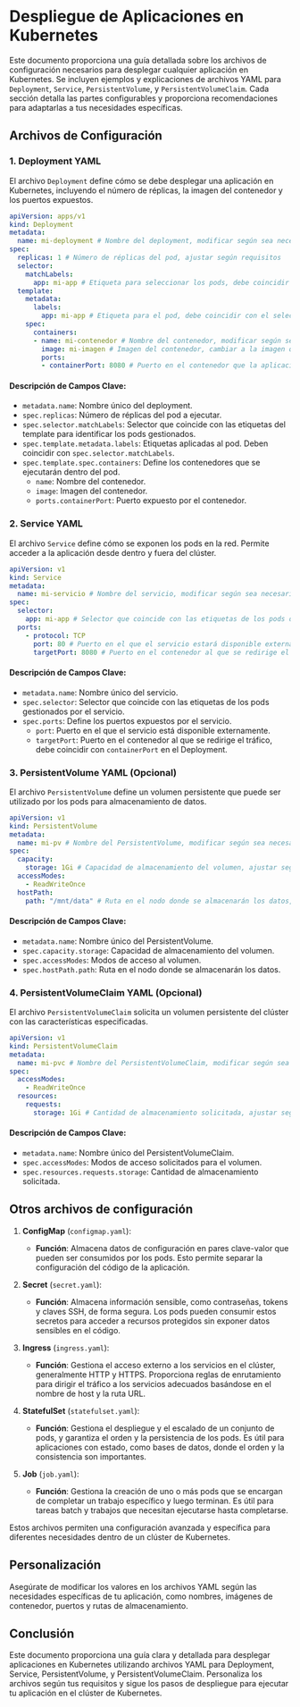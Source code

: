 # Despliegue de Aplicaciones en Kubernetes

Este documento proporciona una guía detallada sobre los archivos de configuración necesarios para desplegar cualquier aplicación en Kubernetes. Se incluyen ejemplos y explicaciones de archivos YAML para `Deployment`, `Service`, `PersistentVolume`, y `PersistentVolumeClaim`. Cada sección detalla las partes configurables y proporciona recomendaciones para adaptarlas a tus necesidades específicas.

## Archivos de Configuración

### 1. Deployment YAML

El archivo `Deployment` define cómo se debe desplegar una aplicación en Kubernetes, incluyendo el número de réplicas, la imagen del contenedor y los puertos expuestos.

```yaml
apiVersion: apps/v1
kind: Deployment
metadata:
  name: mi-deployment # Nombre del deployment, modificar según sea necesario
spec:
  replicas: 1 # Número de réplicas del pod, ajustar según requisitos
  selector:
    matchLabels:
      app: mi-app # Etiqueta para seleccionar los pods, debe coincidir con las etiquetas en template.metadata.labels
  template:
    metadata:
      labels:
        app: mi-app # Etiqueta para el pod, debe coincidir con el selector
    spec:
      containers:
      - name: mi-contenedor # Nombre del contenedor, modificar según sea necesario
        image: mi-imagen # Imagen del contenedor, cambiar a la imagen que se desea usar (por ejemplo, nginx:latest)
        ports:
        - containerPort: 8080 # Puerto en el contenedor que la aplicación expone, ajustar según sea necesario
```

#### Descripción de Campos Clave:

- `metadata.name`: Nombre único del deployment.
- `spec.replicas`: Número de réplicas del pod a ejecutar.
- `spec.selector.matchLabels`: Selector que coincide con las etiquetas del template para identificar los pods gestionados.
- `spec.template.metadata.labels`: Etiquetas aplicadas al pod. Deben coincidir con `spec.selector.matchLabels`.
- `spec.template.spec.containers`: Define los contenedores que se ejecutarán dentro del pod.
  - `name`: Nombre del contenedor.
  - `image`: Imagen del contenedor.
  - `ports.containerPort`: Puerto expuesto por el contenedor.

### 2. Service YAML

El archivo `Service` define cómo se exponen los pods en la red. Permite acceder a la aplicación desde dentro y fuera del clúster.

```yaml
apiVersion: v1
kind: Service
metadata:
  name: mi-servicio # Nombre del servicio, modificar según sea necesario
spec:
  selector:
    app: mi-app # Selector que coincide con las etiquetas de los pods definidos en el Deployment
  ports:
    - protocol: TCP
      port: 80 # Puerto en el que el servicio estará disponible externamente
      targetPort: 8080 # Puerto en el contenedor al que se redirige el tráfico, debe coincidir con containerPort en el Deployment
```

#### Descripción de Campos Clave:

- `metadata.name`: Nombre único del servicio.
- `spec.selector`: Selector que coincide con las etiquetas de los pods gestionados por el servicio.
- `spec.ports`: Define los puertos expuestos por el servicio.
  - `port`: Puerto en el que el servicio está disponible externamente.
  - `targetPort`: Puerto en el contenedor al que se redirige el tráfico, debe coincidir con `containerPort` en el Deployment.

### 3. PersistentVolume YAML (Opcional)

El archivo `PersistentVolume` define un volumen persistente que puede ser utilizado por los pods para almacenamiento de datos.

```yaml
apiVersion: v1
kind: PersistentVolume
metadata:
  name: mi-pv # Nombre del PersistentVolume, modificar según sea necesario
spec:
  capacity:
    storage: 1Gi # Capacidad de almacenamiento del volumen, ajustar según requisitos
  accessModes:
    - ReadWriteOnce
  hostPath:
    path: "/mnt/data" # Ruta en el nodo donde se almacenarán los datos, modificar según sea necesario
```

#### Descripción de Campos Clave:

- `metadata.name`: Nombre único del PersistentVolume.
- `spec.capacity.storage`: Capacidad de almacenamiento del volumen.
- `spec.accessModes`: Modos de acceso al volumen.
- `spec.hostPath.path`: Ruta en el nodo donde se almacenarán los datos.

### 4. PersistentVolumeClaim YAML (Opcional)

El archivo `PersistentVolumeClaim` solicita un volumen persistente del clúster con las características especificadas.

```yaml
apiVersion: v1
kind: PersistentVolumeClaim
metadata:
  name: mi-pvc # Nombre del PersistentVolumeClaim, modificar según sea necesario
spec:
  accessModes:
    - ReadWriteOnce
  resources:
    requests:
      storage: 1Gi # Cantidad de almacenamiento solicitada, ajustar según requisitos
```

#### Descripción de Campos Clave:

- `metadata.name`: Nombre único del PersistentVolumeClaim.
- `spec.accessModes`: Modos de acceso solicitados para el volumen.
- `spec.resources.requests.storage`: Cantidad de almacenamiento solicitada.


## Otros archivos de configuración

1. **ConfigMap** (`configmap.yaml`):
   - **Función**: Almacena datos de configuración en pares clave-valor que pueden ser consumidos por los pods. Esto permite separar la configuración del código de la aplicación.

2. **Secret** (`secret.yaml`):
   - **Función**: Almacena información sensible, como contraseñas, tokens y claves SSH, de forma segura. Los pods pueden consumir estos secretos para acceder a recursos protegidos sin exponer datos sensibles en el código.

3. **Ingress** (`ingress.yaml`):
   - **Función**: Gestiona el acceso externo a los servicios en el clúster, generalmente HTTP y HTTPS. Proporciona reglas de enrutamiento para dirigir el tráfico a los servicios adecuados basándose en el nombre de host y la ruta URL.

4. **StatefulSet** (`statefulset.yaml`):
   - **Función**: Gestiona el despliegue y el escalado de un conjunto de pods, y garantiza el orden y la persistencia de los pods. Es útil para aplicaciones con estado, como bases de datos, donde el orden y la consistencia son importantes.

5. **Job** (`job.yaml`):
   - **Función**: Gestiona la creación de uno o más pods que se encargan de completar un trabajo específico y luego terminan. Es útil para tareas batch y trabajos que necesitan ejecutarse hasta completarse.

Estos archivos permiten una configuración avanzada y específica para diferentes necesidades dentro de un clúster de Kubernetes.

## Personalización

Asegúrate de modificar los valores en los archivos YAML según las necesidades específicas de tu aplicación, como nombres, imágenes de contenedor, puertos y rutas de almacenamiento.

## Conclusión

Este documento proporciona una guía clara y detallada para desplegar aplicaciones en Kubernetes utilizando archivos YAML para Deployment, Service, PersistentVolume, y PersistentVolumeClaim. Personaliza los archivos según tus requisitos y sigue los pasos de despliegue para ejecutar tu aplicación en el clúster de Kubernetes.
